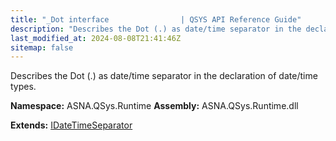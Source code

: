 ```yaml
---
title: "_Dot interface                | QSYS API Reference Guide"
description: "Describes the Dot (.) as date/time separator in the declaration of date/time types. "
last_modified_at: 2024-08-08T21:41:46Z
sitemap: false
---
```


Describes the Dot (.) as date/time separator in the declaration of date/time types.

**Namespace:** ASNA.QSys.Runtime
**Assembly:** ASNA.QSys.Runtime.dll

**Extends:** [IDateTimeSeparator](/reference/runtime/qsys-runtime/i-date-time-separator.html)
<br>
<br>
